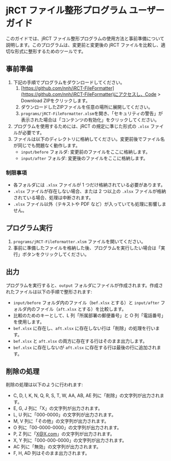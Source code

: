 # jRCT ファイル整形プログラム ユーザーガイド

このガイドでは、jRCT ファイル整形プログラムの使用方法と事前準備について説明します。このプログラムは、変更前と変更後の jRCT ファイルを比較し、適切な形式に整形するためのツールです。

## 事前準備
1. 下記の手順でプログラムをダウンロードしてください。
   1. [https://github.com/nnh/jRCT-FileFormatter](https://github.com/nnh/jRCT-FileFormatter)にアクセスし、Code > Download ZIPをクリックします。
   1. ダウンロードしたZIPファイルを任意の場所に展開してください。
   1. `programs/jRCT-FileFormatter.xlsm`を開き、「セキュリティの警告」が表示された場合は「コンテンツの有効化」をクリックしてください。
1. プログラムを使用するためには、jRCT の規定に準じた形式の `.xlsx` ファイルが必要です。
1. ファイルは以下のディレクトリに格納してください。変更前後でファイル名が同じでも問題なく動作します。
   - `input/before` フォルダ: 変更前のファイルをここに格納します。
   - `input/after` フォルダ: 変更後のファイルをここに格納します。

### 制限事項

- 各フォルダには `.xlsx` ファイルが 1 つだけ格納されている必要があります。
- `.xlsx` ファイルが存在しない場合、または 2 つ以上の `.xlsx` ファイルが格納されている場合、処理は中断されます。
- `.xlsx` ファイル以外（テキストや PDF など）が入っていても処理に影響しません。

## プログラム実行

1. `programs/jRCT-FileFormatter.xlsm` ファイルを開いてください。
2. 事前に準備したファイルを格納した後、プログラムを実行したい場合は「実行」ボタンをクリックしてください。

## 出力

プログラムを実行すると、`output` フォルダにファイルが作成されます。作成されたファイルは以下の手順で整形されます:

- `input/before` フォルダ内のファイル（`bef.xlsx` とする）と `input/after` フォルダ内のファイル（`aft.xlsx` とする）を比較します。
- 比較のためのキーとして、L 列「所属部署の郵便番号」と O 列「電話番号」を使用します。
- `bef.xlsx` に存在し、`aft.xlsx` に存在しない行は「削除」の処理を行います。
- `bef.xlsx` と `aft.xlsx` の両方に存在する行はそのまま出力します。
- `bef.xlsx` に存在しないが `aft.xlsx` に存在する行は最後の行に追加されます。

## 削除の処理

削除の処理は以下のように行われます:

- C, D, I, K, N, Q, R, S, T, W, AA, AB, AE 列に「削除」の文字列が出力されます。
- E, G, J 列に「X」の文字列が出力されます。
- L, U 列に「000-0000」の文字列が出力されます。
- M, V 列に「その他」の文字列が出力されます。
- O 列に「00-0000-0000」の文字列が出力されます。
- P, Z 列に「X@X.com」の文字列が出力されます。
- X, Y 列に「000-000-0000」の文字列が出力されます。
- AC 列に「無効」の文字列が出力されます。
- F, H, AD 列はそのまま出力されます。
